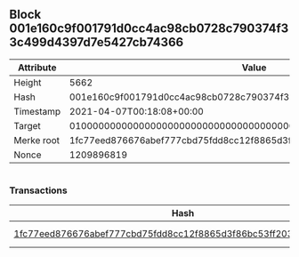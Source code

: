 ## Block 001e160c9f001791d0cc4ac98cb0728c790374f33c499d4397d7e5427cb74366

Attribute | Value
--- | ---
Height | 5662
Hash | 001e160c9f001791d0cc4ac98cb0728c790374f33c499d4397d7e5427cb74366
Timestamp | 2021-04-07T00:18:08+00:00
Target | 0100000000000000000000000000000000000000000000000000000000000000
Merke root | 1fc77eed876676abef777cbd75fdd8cc12f8865d3f86bc53ff20314678aaf7b9
Nonce | 1209896819

```

```

### Transactions

Hash | Amount
--- | ---
[1fc77eed876676abef777cbd75fdd8cc12f8865d3f86bc53ff20314678aaf7b9](1fc77eed876676abef777cbd75fdd8cc12f8865d3f86bc53ff20314678aaf7b9.md) | 10.00000000 SKEPTI 
